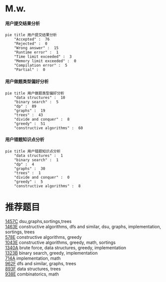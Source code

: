 # M.w.

<!-- tabs:start -->



#### **用户提交结果分析**

```mermaid
pie title 用户提交结果分析
    "Accepted" :  76
    "Rejected" :  0
    "Wrong answer" :  15
    "Runtime error" :  1
    "Time limit exceeded" :  3
    "Memory limit exceeded" :  0
    "Compilation error" :  5
    "Partial" :  0
```

#### **用户做题类型偏好分析**

```mermaid
pie title 用户做题类型偏好分析
    "data structures" :  10
    "binary search" :  5
    "dp" :  89
    "graphs" :  19
    "trees" :  43
    "divide and conquer" :  8
    "greedy" :  51
    "constructive algorithms" :  60
```
#### **用户错题知识点分析**

```mermaid
pie title 用户错题知识点分析
    "data structures" :  1
    "binary search" :  1
    "dp" :  4
    "graphs" :  30
    "trees" :  1
    "divide and conquer" :  0
    "greedy" :  5
    "constructive algorithms" :  8
```



<!-- tabs:end -->
# 推荐题目
[1457C](https://codeforces.com/contest/1457/problem/C)		dsu,graphs,sortings,trees		  
[1463E](https://codeforces.com/contest/1463/problem/E)		constructive algorithms,
                        dfs and similar,
                        dsu,
                        graphs,
                        implementation,
                        sortings,
                        trees		  
[578E](https://codeforces.com/contest/578/problem/E)		constructive algorithms,
                        greedy		  
[1043E](https://codeforces.com/contest/1043/problem/E)		constructive algorithms,
                        greedy,
                        math,
                        sortings		  
[1340A](https://codeforces.com/contest/1340/problem/A)		brute force,
                        data structures,
                        greedy,
                        implementation		  
[1323B](https://codeforces.com/contest/1323/problem/B)		binary search,
                        greedy,
                        implementation		  
[714A](https://codeforces.com/contest/714/problem/A)		implementation,
                        math		  
[962F](https://codeforces.com/contest/962/problem/F)		dfs and similar,
                        graphs,
                        trees		  
[893F](https://codeforces.com/contest/893/problem/F)		data structures,
                        trees		  
[938E](https://codeforces.com/contest/938/problem/E)		combinatorics,
                        math		  
